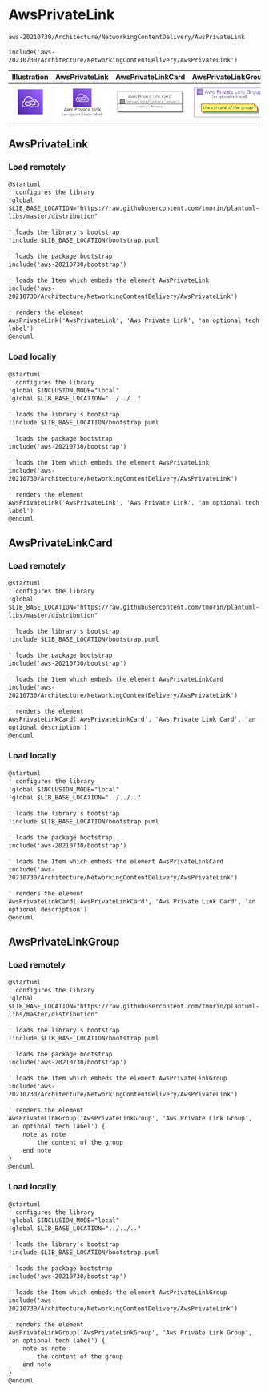 # AwsPrivateLink


```text
aws-20210730/Architecture/NetworkingContentDelivery/AwsPrivateLink
```

```text
include('aws-20210730/Architecture/NetworkingContentDelivery/AwsPrivateLink')
```



| Illustration | AwsPrivateLink | AwsPrivateLinkCard | AwsPrivateLinkGroup |
| :---: | :---: | :---: | :---: |
| ![illustration for Illustration](../../../aws-20210730/Architecture/NetworkingContentDelivery/AwsPrivateLink.png) | ![illustration for AwsPrivateLink](../../../aws-20210730/Architecture/NetworkingContentDelivery/AwsPrivateLink.Local.png) | ![illustration for AwsPrivateLinkCard](../../../aws-20210730/Architecture/NetworkingContentDelivery/AwsPrivateLinkCard.Local.png) | ![illustration for AwsPrivateLinkGroup](../../../aws-20210730/Architecture/NetworkingContentDelivery/AwsPrivateLinkGroup.Local.png) |




## AwsPrivateLink

### Load remotely
```plantuml
@startuml
' configures the library
!global $LIB_BASE_LOCATION="https://raw.githubusercontent.com/tmorin/plantuml-libs/master/distribution"

' loads the library's bootstrap
!include $LIB_BASE_LOCATION/bootstrap.puml

' loads the package bootstrap
include('aws-20210730/bootstrap')

' loads the Item which embeds the element AwsPrivateLink
include('aws-20210730/Architecture/NetworkingContentDelivery/AwsPrivateLink')

' renders the element
AwsPrivateLink('AwsPrivateLink', 'Aws Private Link', 'an optional tech label')
@enduml
```

### Load locally
```plantuml
@startuml
' configures the library
!global $INCLUSION_MODE="local"
!global $LIB_BASE_LOCATION="../../.."

' loads the library's bootstrap
!include $LIB_BASE_LOCATION/bootstrap.puml

' loads the package bootstrap
include('aws-20210730/bootstrap')

' loads the Item which embeds the element AwsPrivateLink
include('aws-20210730/Architecture/NetworkingContentDelivery/AwsPrivateLink')

' renders the element
AwsPrivateLink('AwsPrivateLink', 'Aws Private Link', 'an optional tech label')
@enduml
```

## AwsPrivateLinkCard

### Load remotely
```plantuml
@startuml
' configures the library
!global $LIB_BASE_LOCATION="https://raw.githubusercontent.com/tmorin/plantuml-libs/master/distribution"

' loads the library's bootstrap
!include $LIB_BASE_LOCATION/bootstrap.puml

' loads the package bootstrap
include('aws-20210730/bootstrap')

' loads the Item which embeds the element AwsPrivateLinkCard
include('aws-20210730/Architecture/NetworkingContentDelivery/AwsPrivateLink')

' renders the element
AwsPrivateLinkCard('AwsPrivateLinkCard', 'Aws Private Link Card', 'an optional description')
@enduml
```

### Load locally
```plantuml
@startuml
' configures the library
!global $INCLUSION_MODE="local"
!global $LIB_BASE_LOCATION="../../.."

' loads the library's bootstrap
!include $LIB_BASE_LOCATION/bootstrap.puml

' loads the package bootstrap
include('aws-20210730/bootstrap')

' loads the Item which embeds the element AwsPrivateLinkCard
include('aws-20210730/Architecture/NetworkingContentDelivery/AwsPrivateLink')

' renders the element
AwsPrivateLinkCard('AwsPrivateLinkCard', 'Aws Private Link Card', 'an optional description')
@enduml
```

## AwsPrivateLinkGroup

### Load remotely
```plantuml
@startuml
' configures the library
!global $LIB_BASE_LOCATION="https://raw.githubusercontent.com/tmorin/plantuml-libs/master/distribution"

' loads the library's bootstrap
!include $LIB_BASE_LOCATION/bootstrap.puml

' loads the package bootstrap
include('aws-20210730/bootstrap')

' loads the Item which embeds the element AwsPrivateLinkGroup
include('aws-20210730/Architecture/NetworkingContentDelivery/AwsPrivateLink')

' renders the element
AwsPrivateLinkGroup('AwsPrivateLinkGroup', 'Aws Private Link Group', 'an optional tech label') {
    note as note
        the content of the group
    end note
}
@enduml
```

### Load locally
```plantuml
@startuml
' configures the library
!global $INCLUSION_MODE="local"
!global $LIB_BASE_LOCATION="../../.."

' loads the library's bootstrap
!include $LIB_BASE_LOCATION/bootstrap.puml

' loads the package bootstrap
include('aws-20210730/bootstrap')

' loads the Item which embeds the element AwsPrivateLinkGroup
include('aws-20210730/Architecture/NetworkingContentDelivery/AwsPrivateLink')

' renders the element
AwsPrivateLinkGroup('AwsPrivateLinkGroup', 'Aws Private Link Group', 'an optional tech label') {
    note as note
        the content of the group
    end note
}
@enduml
```

